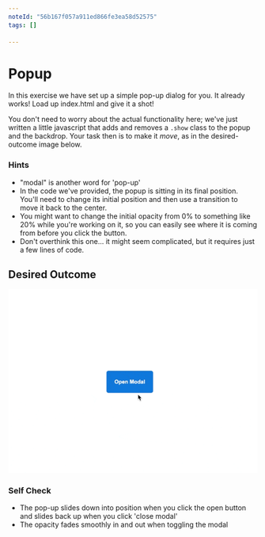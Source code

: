 ```yaml
---
noteId: "56b167f057a911ed866fe3ea58d52575"
tags: []

---
```


# Popup

In this exercise we have set up a simple pop-up dialog for you. It already works! Load up index.html and give it a shot!

You don't need to worry about the actual functionality here; we've just written a little javascript that adds and removes a `.show` class to the popup and the backdrop.  Your task then is to make it _move_, as in the desired-outcome image below.

### Hints
- "modal" is another word for 'pop-up'
- In the code we've provided, the popup is sitting in its final position. You'll need to change its initial position and then use a transition to move it back to the center.
- You might want to change the initial opacity from 0% to something like 20% while you're working on it, so you can easily see where it is coming from before you click the button.
- Don't overthink this one... it might seem complicated, but it requires just a few lines of code.

## Desired Outcome

![outcome](./desired-outcome.gif)

### Self Check

- The pop-up slides down into position when you click the open button and slides back up when you click 'close modal'
- The opacity fades smoothly in and out when toggling the modal